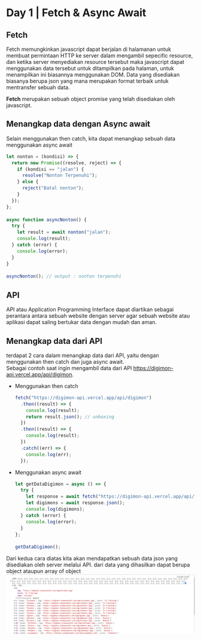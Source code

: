 # Day 1 | Fetch & Async Await

## **Fetch**

Fetch memungkinkan javascript dapat berjalan di halamanan untuk membuat permintaan HTTP ke server dalam mengambil sepecific resource, dan ketika server menyediakan resource tersebut maka javascript dapat menggunakan data tersebut untuk ditampilkan pada halaman, untuk menampilkan ini biasannya menggunakan DOM. Data yang disediakan biasanya berupa json yang mana merupakan format terbaik untuk mentransfer sebuah data.

**Fetch** merupakan sebuah object promise yang telah disediakan oleh javascript.

## **Menangkap data dengan Async await**

Selain menggunakan then catch, kita dapat menangkap sebuah data menggunakan async await

```js
let nonton = (kondisi) => {
  return new Promise((resolve, reject) => {
    if (kondisi == "jalan") {
      resolve("Nonton Terpenuhi");
    } else {
      reject("Batal nonton");
    }
  });
};

async function asyncNonton() {
  try {
    let result = await nonton("jalan");
    console.log(result);
  } catch (error) {
    console.log(error);
  }
}

asyncNonton(); // output : nonton terpenuhi
```

## **API**

API atau Application Programming Interface dapat diartikan sebagai perantara antara sebuah website dengan server agar sebuah website atau aplikasi dapat saling bertukar data dengan mudah dan aman.

## **Menangkap data dari API**

terdapat 2 cara dalam menangkap data dari API, yaitu dengan menggunakan then catch dan juga async await.  
Sebagai contoh saat ingin mengambil data dari API https://digimon-api.vercel.app/api/digimon.

- Menggunakan then catch
  ```js
  fetch("https://digimon-api.vercel.app/api/digimon")
    .then((result) => {
      console.log(result);
      return result.json(); // unboxing
    })
    .then((result) => {
      console.log(result);
    })
    .catch((err) => {
      console.log(err);
    });
  ```
- Menggunakan async await

  ```js
  let getDataDigimon = async () => {
    try {
      let response = await fetch("https://digimon-api.vercel.app/api/digimon");
      let digimons = await response.json();
      console.log(digimons);
    } catch (error) {
      console.log(error);
    }
  };

  getDataDigimon();
  ```

Dari kedua cara diatas kita akan mendapatkan sebuah data json yang disediakan oleh server melalui API. dari data yang dihasilkan dapat berupa object ataupun array of object
![json!](json.png)

